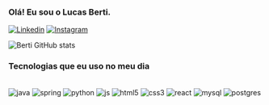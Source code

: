 ### Olá! Eu sou o Lucas Berti.

[![Linkedin](https://img.shields.io/badge/LinkedIn-0077B5?style=for-the-badge&logo=linkedin&logoColor=white)](https://linkedin.com/in/lucas-berti-36032821a/)
[![Instagram](https://img.shields.io/badge/Instagram-E4405F?style=for-the-badge&logo=instagram&logoColor=white)](https://www.instagram.com/berti.lukas/)

![Berti GitHub stats](https://github-readme-stats.vercel.app/api?username=BertiLucas&show_icons=true&theme=radical)

### Tecnologias que eu uso no meu dia 

<div style="display: inline_block"><br/>
    <img aling ="center" alt ="java" src="https://img.shields.io/badge/Java-ED8B00?style=for-the-badge&logo=openjdk&logoColor=white">
    <img aling ="center" alt ="spring" src="https://img.shields.io/badge/Spring-6DB33F?style=for-the-badge&logo=spring&logoColor=white">
    <img aling ="center" alt ="python" src="https://img.shields.io/badge/Python-3776AB?style=for-the-badge&logo=python&logoColor=white">
    <img aling ="center" alt ="js" src="https://img.shields.io/badge/JavaScript-F7DF1E?style=for-the-badge&logo=javascript&logoColor=black">
    <img aling ="center" alt ="html5" src="https://img.shields.io/badge/HTML5-E34F26?style=for-the-badge&logo=html5&logoColor=white">
    <img aling ="center" alt ="css3" src="https://img.shields.io/badge/CSS3-1572B6?style=for-the-badge&logocss3&logoColorwhite">
    <img aling ="center" alt ="react" src="https://img.shields.io/badge/React-20232A?style=for-the-badge&logo=react&logoColor=61DAFB">
    <img aling ="center" alt ="mysql" src="https://img.shields.io/badge/MySQL-00000F?style=for-the-badge&logo=mysql&logoColor=white">
    <img aling ="center" alt ="postgres" src="https://img.shields.io/badge/PostgreSQL-316192?style=for-the-badge&logo=postgresql&logoColor=white">
</div>
